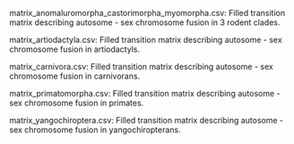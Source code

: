 matrix_anomaluromorpha_castorimorpha_myomorpha.csv: Filled transition matrix describing autosome - sex chromosome fusion in 3 rodent clades.

matrix_artiodactyla.csv: Filled transition matrix describing autosome - sex chromosome fusion in artiodactyls.

matrix_carnivora.csv: Filled transition matrix describing autosome - sex chromosome fusion in carnivorans.

matrix_primatomorpha.csv: Filled transition matrix describing autosome - sex chromosome fusion in primates.

matrix_yangochiroptera.csv: Filled transition matrix describing autosome - sex chromosome fusion in yangochiropterans.